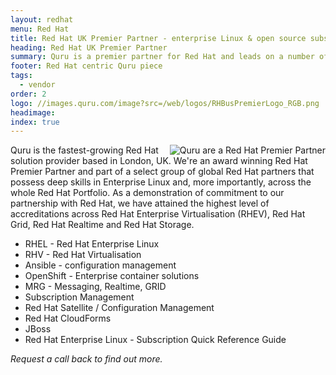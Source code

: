 ```yaml
---
layout: redhat
menu: Red Hat
title: Red Hat UK Premier Partner - enterprise Linux & open source subscriptions
heading: Red Hat UK Premier Partner
summary: Quru is a premier partner for Red Hat and leads on a number of infrastructure technologies including Ansible, OpenShift and Virtualisation. Quru will always give best advice and can reduce your infrastructure costs.
footer: Red Hat centric Quru piece
tags:
  - vendor
order: 2
logo: //images.quru.com/image?src=/web/logos/RHBusPremierLogo_RGB.png
headimage:
index: true
---
```


<div id="image" style="float:right;"><img class="clickable" src="http://images.quru.com/image?src=/web/logos/RHBusPremierLogo_RGB.png&width=300" title="Red Hat" alt="Quru are a Red Hat Premier Partner"></div>

Quru is the fastest-growing Red Hat solution provider based in London, UK. We're an award winning Red Hat Premier Partner and part of a select group of global Red Hat partners that possess deep skills in Enterprise Linux and, more importantly, across the whole Red Hat Portfolio. As a demonstration of commitment to our partnership with Red Hat, we have attained the highest level of accreditations across Red Hat Enterprise Virtualisation (RHEV), Red Hat Grid, Red Hat Realtime and Red Hat Storage.

* RHEL - Red Hat Enterprise Linux
* RHV - Red Hat Virtualisation
* Ansible - configuration management
* OpenShift - Enterprise container solutions
* MRG - Messaging, Realtime, GRID
* Subscription Management
* Red Hat Satellite / Configuration Management
* Red Hat CloudForms
* JBoss
* Red Hat Enterprise Linux - Subscription Quick Reference Guide

*Request a call back to find out more.*
